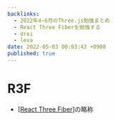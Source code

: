 ```yaml
---
backlinks:
  - 2022年4~6月のThree.js勉強まとめ
  - React Three Fiberを勉強する
  - drei
  - leva
date: 2022-05-03 00:03:43 +0900
published: true
---
```


# R3F

- [[React Three Fiber]]の略称

[//begin]: # "Autogenerated link references for markdown compatibility"
[React Three Fiber]: <React Three Fiber> "React Three Fiber"
[//end]: # "Autogenerated link references"